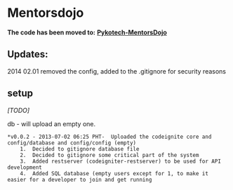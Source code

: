 Mentorsdojo
===========

__The code has been moved to:__
__[Pykotech-MentorsDojo](https://github.com/pykotech/mentorsdojo "Pykotech/mentorsdojo")__ 


Updates: 
-------
2014 02.01 removed the config, added to the .gitignore for security reasons

setup
-----

*[TODO]*

db - will upload an empty one. 

	*v0.0.2 - 2013-07-02 06:25 PHT-  Uploaded the codeignite core and config/database and config/config (empty)
		1.  Decided to gitignore database file
		2.  Decided to gitignore some critical part of the system
		3.  Added restserver (codeigniter-restserver) to be used for API development
		4.  Added SQL database (empty users except for 1, to make it easier for a developer to join and get running



